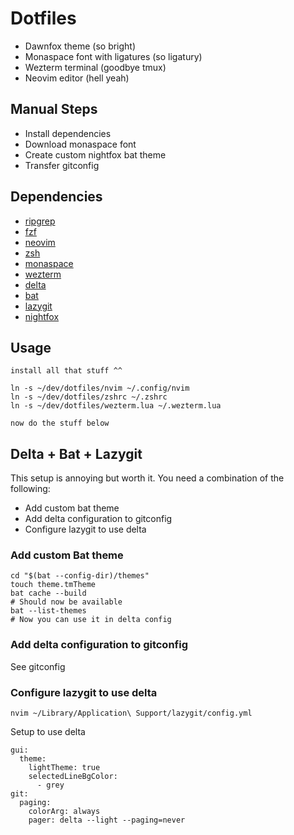 # Dotfiles

- Dawnfox theme (so bright)
- Monaspace font with ligatures (so ligatury)
- Wezterm terminal (goodbye tmux)
- Neovim editor (hell yeah)

## Manual Steps
- Install dependencies
- Download monaspace font
- Create custom nightfox bat theme
- Transfer gitconfig

## Dependencies
- [ripgrep](https://github.com/BurntSushi/ripgrep)
- [fzf](https://github.com/junegunn/fzf)
- [neovim](https://neovim.io/)
- [zsh](https://ohmyz.sh/)
- [monaspace](https://monaspace.githubnext.com/)
- [wezterm](https://github.com/wez/wezterm)
- [delta](https://github.com/dandavison/delta)
- [bat](https://github.com/sharkdp/bat)
- [lazygit](https://github.com/jesseduffield/lazygit)
- [nightfox](https://github.com/EdenEast/nightfox.nvim)

## Usage
```
install all that stuff ^^

ln -s ~/dev/dotfiles/nvim ~/.config/nvim
ln -s ~/dev/dotfiles/zshrc ~/.zshrc
ln -s ~/dev/dotfiles/wezterm.lua ~/.wezterm.lua

now do the stuff below
```

## Delta + Bat + Lazygit
This setup is annoying but worth it. You need a combination of the following:
- Add custom bat theme
- Add delta configuration to gitconfig
- Configure lazygit to use delta

### Add custom Bat theme
```
cd "$(bat --config-dir)/themes"
touch theme.tmTheme
bat cache --build
# Should now be available
bat --list-themes
# Now you can use it in delta config
```

### Add delta configuration to gitconfig
See gitconfig

### Configure lazygit to use delta
```
nvim ~/Library/Application\ Support/lazygit/config.yml
```

Setup to use delta
```
gui:
  theme:
    lightTheme: true
    selectedLineBgColor:
      - grey
git:
  paging:
    colorArg: always
    pager: delta --light --paging=never
```
